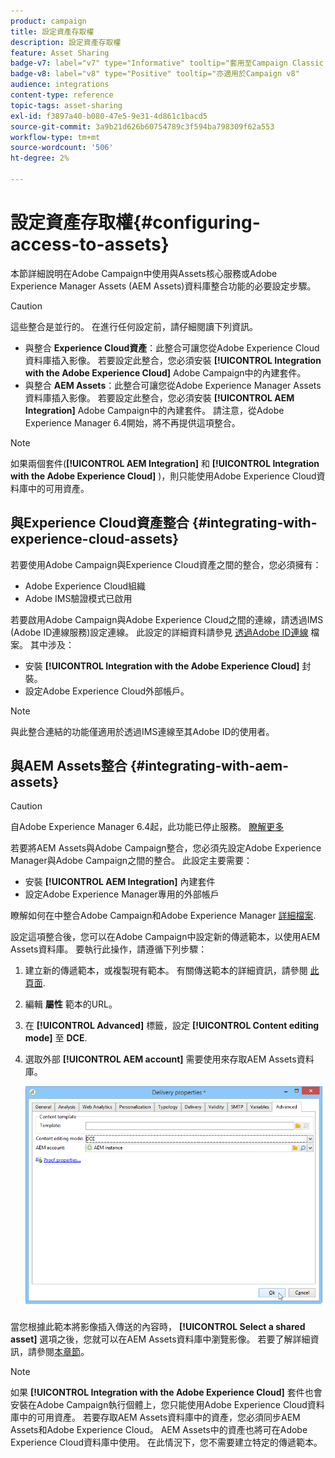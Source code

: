 ```yaml
---
product: campaign
title: 設定資產存取權
description: 設定資產存取權
feature: Asset Sharing
badge-v7: label="v7" type="Informative" tooltip="套用至Campaign Classic v7"
badge-v8: label="v8" type="Positive" tooltip="亦適用於Campaign v8"
audience: integrations
content-type: reference
topic-tags: asset-sharing
exl-id: f3897a40-b080-47e5-9e31-4d861c1bacd5
source-git-commit: 3a9b21d626b60754789c3f594ba798309f62a553
workflow-type: tm+mt
source-wordcount: '506'
ht-degree: 2%

---
```


# 設定資產存取權{#configuring-access-to-assets}



本節詳細說明在Adobe Campaign中使用與Assets核心服務或Adobe Experience Manager Assets (AEM Assets)資料庫整合功能的必要設定步驟。

>[!CAUTION]
>
>這些整合是並行的。 在進行任何設定前，請仔細閱讀下列資訊。

* 與整合 **Experience Cloud資產**：此整合可讓您從Adobe Experience Cloud資料庫插入影像。 若要設定此整合，您必須安裝 **[!UICONTROL Integration with the Adobe Experience Cloud]** Adobe Campaign中的內建套件。
* 與整合 **AEM Assets**：此整合可讓您從Adobe Experience Manager Assets資料庫插入影像。 若要設定此整合，您必須安裝 **[!UICONTROL AEM Integration]** Adobe Campaign中的內建套件。 請注意，從Adobe Experience Manager 6.4開始，將不再提供這項整合。

>[!NOTE]
>
>如果兩個套件(**[!UICONTROL AEM Integration]** 和 **[!UICONTROL Integration with the Adobe Experience Cloud]** )，則只能使用Adobe Experience Cloud資料庫中的可用資產。

## 與Experience Cloud資產整合 {#integrating-with-experience-cloud-assets}

若要使用Adobe Campaign與Experience Cloud資產之間的整合，您必須擁有：

* Adobe Experience Cloud組織
* Adobe IMS驗證模式已啟用

若要啟用Adobe Campaign與Adobe Experience Cloud之間的連線，請透過IMS (Adobe ID連線服務)設定連線。 此設定的詳細資料請參見 [透過Adobe ID連線](../../integrations/using/about-adobe-id.md) 檔案。 其中涉及：

* 安裝 **[!UICONTROL Integration with the Adobe Experience Cloud]** 封裝。
* 設定Adobe Experience Cloud外部帳戶。

>[!NOTE]
>
>與此整合連結的功能僅適用於透過IMS連線至其Adobe ID的使用者。

## 與AEM Assets整合 {#integrating-with-aem-assets}


>[!CAUTION]
>
>自Adobe Experience Manager 6.4起，此功能已停止服務。 [瞭解更多](https://experienceleague.adobe.com/docs/experience-manager-64/release-notes/deprecated-removed-features.html#removed-features)

若要將AEM Assets與Adobe Campaign整合，您必須先設定Adobe Experience Manager與Adobe Campaign之間的整合。 此設定主要需要：

* 安裝 **[!UICONTROL AEM Integration]** 內建套件
* 設定Adobe Experience Manager專用的外部帳戶

瞭解如何在中整合Adobe Campaign和Adobe Experience Manager [詳細檔案](../../integrations/using/about-adobe-experience-manager.md).

設定這項整合後，您可以在Adobe Campaign中設定新的傳遞範本，以使用AEM Assets資料庫。 要執行此操作，請遵循下列步驟：

1. 建立新的傳遞範本，或複製現有範本。 有關傳送範本的詳細資訊，請參閱 [此頁面](../../delivery/using/about-templates.md).
1. 編輯 **屬性** 範本的URL。
1. 在 **[!UICONTROL Advanced]** 標籤，設定 **[!UICONTROL Content editing mode]** 至 **DCE**.
1. 選取外部 **[!UICONTROL AEM account]** 需要使用來存取AEM Assets資料庫。

   ![](assets/dam_aem_assets1.png)

當您根據此範本將影像插入傳送的內容時， **[!UICONTROL Select a shared asset]** 選項之後，您就可以在AEM Assets資料庫中瀏覽影像。 若要了解詳細資訊，請參閱[本章節](../../integrations/using/inserting-a-shared-asset.md)。

>[!NOTE]
>
>如果 **[!UICONTROL Integration with the Adobe Experience Cloud]** 套件也會安裝在Adobe Campaign執行個體上，您只能使用Adobe Experience Cloud資料庫中的可用資產。 若要存取AEM Assets資料庫中的資產，您必須同步AEM Assets和Adobe Experience Cloud。 AEM Assets中的資產也將可在Adobe Experience Cloud資料庫中使用。 在此情況下，您不需要建立特定的傳遞範本。
